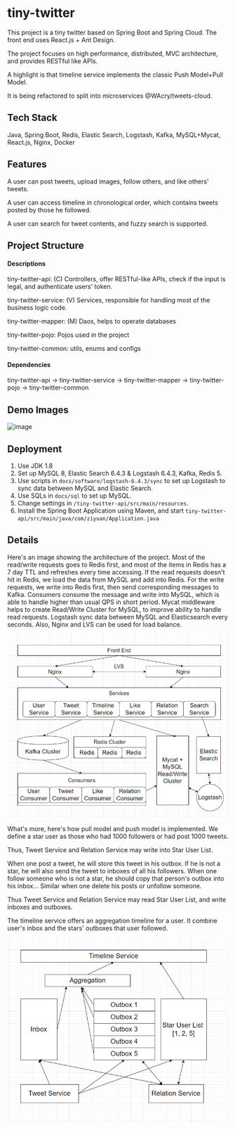 # tiny-twitter

This project is a tiny twitter based on Spring Boot and Spring Cloud. The front end uses React.js + Ant Design.

The project focuses on high performance, distributed, MVC architecture, and provides RESTful like APIs.

A highlight is that timeline service implements the classic Push Model+Pull Model.

It is being refactored to split into microservices @WAcry/tweets-cloud.

## Tech Stack

Java, Spring Boot, Redis, Elastic Search, Logstash, Kafka, MySQL+Mycat, React.js, Nginx, Docker

## Features

A user can post tweets, upload images, follow others, and like others' tweets. 

A user can access timeline in chronological order, which contains tweets posted by those he followed.

A user can search for tweet contents, and fuzzy search is supported.

## Project Structure

#### Descriptions

tiny-twitter-api: (C) Controllers, offer RESTful-like APIs, check if the input is legal, and authenticate users' token.

tiny-twitter-service: (V) Services, responsible for handling most of the business logic code.

tiny-twitter-mapper: (M) Daos, helps to operate databases

tiny-twitter-pojo: Pojos used in the project

tiny-twitter-common: utils, enums and configs

#### Dependencies

tiny-twitter-api -> tiny-twitter-service -> tiny-twitter-mapper -> tiny-twitter-pojo -> tiny-twitter-common

## Demo Images

![image](https://user-images.githubusercontent.com/61440144/185563783-d56d7059-5f27-4dea-8b42-11eea660801b.png)

## Deployment

1. Use JDK 1.8
2. Set up MySQL 8, Elastic Search 6.4.3 & Logstash 6.4.3, Kafka, Redis 5.
3. Use scripts in `docs/software/logstash-6.4.3/sync` to set up Logstash to sync data between MySQL and Elastic Search.
4. Use SQLs in `docs/sql` to set up MySQL.
5. Change settings in `/tiny-twitter-api/src/main/resources`.
6. Install the Spring Boot Application using Maven, and start `tiny-twitter-api/src/main/java/com/ziyuan/Application.java`

## Details

Here's an image showing the architecture of the project. Most of the read/write requests goes to Redis first, and most of the items in Redis has a 7 day TTL and refreshes every time accessing. If the read requests doesn't hit in Redis, we load the data from MySQL and add into Redis. For the write requests, we write into Redis first, then send corresponding messages to Kafka. Consumers consume the message and write into MySQL, which is able to handle higher than usual QPS in short period. Mycat middleware helps to create Read/Write Cluster for MySQL, to improve ability to handle read requests. Logstash sync data between MySQL and Elasticsearch every seconds. Also, Nginx and LVS can be used for load balance.



![image](https://raw.githubusercontent.com/Quakiq/tinyimages/main/img202208190837244.png)

What's more, here's how pull model and push model is implemented. We define a star user as those who had 1000 followers or had post 1000 tweets. 

Thus, Tweet Service and Relation Service may write into Star User List. 

When one post a tweet, he will store this tweet in his outbox. If he is not a star, he will also send the tweet to inboxes of all his followers. When one follow someone who is not a star, he should copy that person's outbox into his inbox... Similar when one delete his posts or unfollow someone.

Thus Tweet Service and Relation Service may read Star User List, and write inboxes and outboxes.

The timeline service offers an aggregation timeline for a user. It combine user's inbox and the stars' outboxes that user followed.

![image](https://raw.githubusercontent.com/Quakiq/tinyimages/main/img202208190848324.png)



